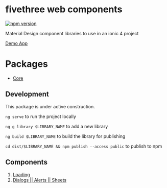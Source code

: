 # fivethree web components

[![npm version](https://badge.fury.io/js/%40fivethree%2Fcore.svg)](https://www.npmjs.com/@fivethree/core)

Material Design component libraries to use in an ionic 4 project

[Demo App](https://fivethree-team.github.io/fivethree/)

# Packages

- [Core](projects/core/README.md)

## Development
This package is under active construction.

`ng serve` to run the project locally

`ng g library $LIBRARY_NAME` to add a new library

`ng build $LIBRARY_NAME` to build the library for publishing

`cd dist/$LIBRARY_NAME && npm publish --access public` to publish to npm


## Components
1. <a href="https://github.com/garygrossgarten/component-library/tree/master/projects/ionic-material-loading"> Loading</a>
1. <a href="https://github.com/garygrossgarten/component-library/tree/master/projects/ionic-material-dialog"> Dialogs || Alerts || Sheets</a>